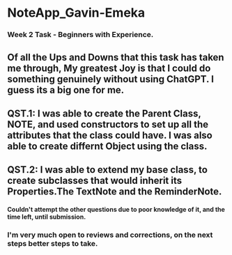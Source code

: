 # NoteApp_Gavin-Emeka
### Week 2 Task - Beginners with Experience.

## Of all the Ups and Downs that this task has taken me through, My greatest Joy is that I could  do something genuinely without using ChatGPT. I guess its a big one for me.

## QST.1: I was able to create the Parent Class, NOTE, and used constructors to set up all the attributes that the class could have. I was also able to create differnt Object using the class.

## QST.2: I was able to extend my base class, to create subclasses that would inherit its Properties.The TextNote and the ReminderNote.

#### Couldn't attempt the other questions due to poor knowledge of it, and the time left, until submission.

### I'm very much open to reviews and corrections, on the next steps better steps to take.
